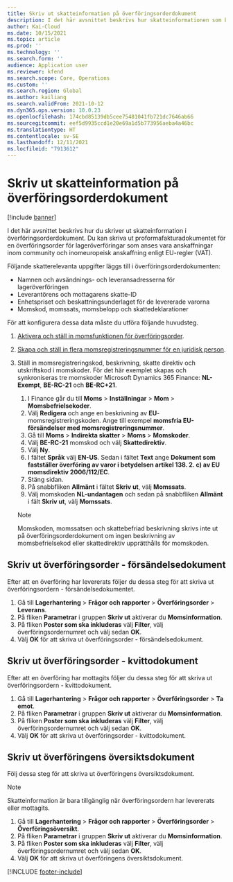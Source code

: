 ```yaml
---
title: Skriv ut skatteinformation på överföringsorderdokument
description: I det här avsnittet beskrivs hur skatteinformationen som bestäms av skatteberäkningstjänsten kan skrivas ut på överföringsorderdokument.
author: Kai-Cloud
ms.date: 10/15/2021
ms.topic: article
ms.prod: ''
ms.technology: ''
ms.search.form: ''
audience: Application user
ms.reviewer: kfend
ms.search.scope: Core, Operations
ms.custom: ''
ms.search.region: Global
ms.author: kailiang
ms.search.validFrom: 2021-10-12
ms.dyn365.ops.version: 10.0.23
ms.openlocfilehash: 174cbd85139db5cee75481041fb721dc7646ab66
ms.sourcegitcommit: eef5d9935ccd1e20e69a1d5b773956aeba4a46bc
ms.translationtype: HT
ms.contentlocale: sv-SE
ms.lasthandoff: 12/11/2021
ms.locfileid: "7913612"
---
```

# <a name="print-tax-information-on-transfer-order-documents"></a>Skriv ut skatteinformation på överföringsorderdokument

[!include [banner](../../includes/banner.md)]

I det här avsnittet beskrivs hur du skriver ut skatteinformation i överföringsorderdokument. Du kan skriva ut proformafakturadokumentet för en överföringsorder för lageröverföringar som anses vara anskaffningar inom community och inomeuropeisk anskaffning enligt EU-regler (VAT). 

Följande skatterelevanta uppgifter läggs till i överföringsorderdokumenten:

- Namnen och avsändnings- och leveransadresserna för lageröverföringen
- Leverantörens och mottagarens skatte-ID
- Enhetspriset och beskattningsunderlaget för de levererade varorna
- Momskod, momssats, momsbelopp och skattedeklarationer

För att konfigurera dessa data måste du utföra följande huvudsteg.

1. [Aktivera och ställ in momsfunktionen för överföringsorder](tasks/Tax-feature-support-for-transfer-order.md).
2. [Skapa och ställ in flera momsregistreringsnummer för en juridisk person](emea-multiple-vat-registration-numbers.md).
3. Ställ in momsregistreringskod, beskrivning, skatte direktiv och utskriftskod i momskoder. För det här exemplet skapas och synkroniseras tre momskoder Microsoft Dynamics 365 Finance: **NL-Exempt**, **BE-RC-21** och **BE-RC+21**.

    1. I Finance går du till **Moms** \> **Inställningar** \> **Mom** \> **Momsbefrielsekoder**.
    2. Välj **Redigera** och ange en beskrivning av **EU**-momsregistreringskoden. Ange till exempel **momsfria EU-försändelser med momsregistreringsnummer**.
    3. Gå till **Moms** \> **Indirekta skatter** \> **Moms** \> **Momskoder**.
    4. Välj **BE-RC-21** momskod och välj **Skattedirektiv**.
    5. Välj **Ny**.
    6. I fältet **Språk** välj **EN-US**. Sedan i fältet **Text** ange **Dokument som fastställer överföring av varor i betydelsen artikel 138. 2. c) av EU momsdirektiv 2006/112/EC**.
    7. Stäng sidan.
    8. På snabbfliken **Allmänt** i fältet **Skriv ut**, välj **Momssats**.
    8. Välj momskoden **NL-undantagen** och sedan på snabbfliken **Allmänt** i fält **Skriv ut**, välj **Momssats**.

    > [!NOTE] 
    > Momskoden, momssatsen och skattebefriad beskrivning skrivs inte ut på överföringsorderdokument om ingen beskrivning av momsbefrielsekod eller skattedirektiv upprätthålls för momskoden.

## <a name="print-the-transfer-order---shipment-document"></a>Skriv ut överföringsorder - försändelsedokument

Efter att en överföring har levererats följer du dessa steg för att skriva ut överföringsordern - försändelsedokumentet.

1. Gå till **Lagerhantering** \> **Frågor och rapporter** \> **Överföringsorder** \> **Leverans**.
2. På fliken **Parametrar** i gruppen **Skriv ut** aktiverar du **Momsinformation**.
3. På fliken **Poster som ska inkluderas** välj **Filter**, välj överföringsordernumret och välj sedan **OK**.
4. Välj **OK** för att skriva ut överföringsorder - försändelsedokument.

## <a name="print-the-transfer-order---receipt-document"></a>Skriv ut överföringsorder - kvittodokument

Efter att en överföring har mottagits följer du dessa steg för att skriva ut överföringsordern - kvittodokument.

1. Gå till **Lagerhantering** \> **Frågor och rapporter** \> **Överföringsorder** \> **Ta emot**.
2. På fliken **Parametrar** i gruppen **Skriv ut** aktiverar du **Momsinformation**.
3. På fliken **Poster som ska inkluderas** välj **Filter**, välj överföringsordernumret och välj sedan **OK**.
4. Välj **OK** för att skriva ut överföringsorder - kvittodokument.

## <a name="print-the-transfer-overview-document"></a>Skriv ut överföringens översiktsdokument

Följ dessa steg för att skriva ut överföringens översiktsdokument.

> [!NOTE]
> Skatteinformation är bara tillgänglig när överföringsordern har levererats eller mottagits.

1. Gå till **Lagerhantering** \> **Frågor och rapporter** \> **Överföringsorder** \> **Överföringsöversikt**.
2. På fliken **Parametrar** i gruppen **Skriv ut** aktiverar du **Momsinformation**.
3. På fliken **Poster som ska inkluderas** välj **Filter**, välj överföringsordernumret och välj sedan **OK**.
4. Välj **OK** för att skriva ut överföringens översiktsdokument.

[!INCLUDE [footer-include](../../includes/footer-banner.md)]
